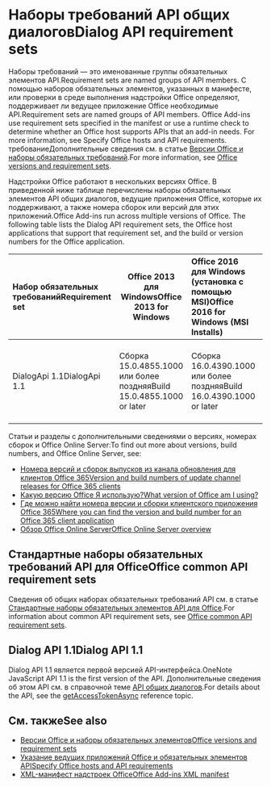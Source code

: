 # <a name="dialog-api-requirement-sets"></a><span data-ttu-id="ca4cd-101">Наборы требований API общих диалогов</span><span class="sxs-lookup"><span data-stu-id="ca4cd-101">Dialog API requirement sets</span></span>

<span data-ttu-id="ca4cd-102">Наборы требований  — это именованные группы обязательных элементов API.</span><span class="sxs-lookup"><span data-stu-id="ca4cd-102">Requirement sets are named groups of API members.</span></span> <span data-ttu-id="ca4cd-103">С помощью наборов обязательных элементов, указанных в манифесте, или проверки в среде выполнения надстройки Office определяют, поддерживает ли ведущее приложение Office необходимые API.</span><span class="sxs-lookup"><span data-stu-id="ca4cd-103">Requirement sets are named groups of API members. Office Add-ins use requirement sets specified in the manifest or use a runtime check to determine whether an Office host supports APIs that an add-in needs. For more information, see Specify Office hosts and API requirements.</span></span> <span data-ttu-id="ca4cd-104">требованиеДополнительные сведения см. в статье [Версии Office и наборы обязательных требований](https://docs.microsoft.com/office/dev/add-ins/develop/office-versions-and-requirement-sets).</span><span class="sxs-lookup"><span data-stu-id="ca4cd-104">For more information, see [Office versions and requirement sets](https://docs.microsoft.com/office/dev/add-ins/develop/office-versions-and-requirement-sets).</span></span>

<span data-ttu-id="ca4cd-p102">Надстройки Office работают в нескольких версиях Office. В приведенной ниже таблице перечислены наборы обязательных элементов API общих диалогов, ведущие приложения Office, которые их поддерживают, а также номера сборок или версий для этих приложений.</span><span class="sxs-lookup"><span data-stu-id="ca4cd-p102">Office Add-ins run across multiple versions of Office. The following table lists the Dialog API requirement sets, the Office host applications that support that requirement set, and the build or version numbers for the Office application.</span></span>

|  <span data-ttu-id="ca4cd-107">Набор обязательных требований</span><span class="sxs-lookup"><span data-stu-id="ca4cd-107">Requirement set</span></span>  | <span data-ttu-id="ca4cd-108">Office 2013 для Windows</span><span class="sxs-lookup"><span data-stu-id="ca4cd-108">Office 2013 for Windows</span></span> | <span data-ttu-id="ca4cd-109">Office 2016 для Windows (установка с помощью MSI)</span><span class="sxs-lookup"><span data-stu-id="ca4cd-109">Office 2016 for Windows (MSI Installs)</span></span>   | <span data-ttu-id="ca4cd-110">Office 2016 для Windows (установка с помощью C2R)</span><span class="sxs-lookup"><span data-stu-id="ca4cd-110">Office 2016 for Windows (C2R Installs)</span></span>   |  <span data-ttu-id="ca4cd-111">Office для iPad</span><span class="sxs-lookup"><span data-stu-id="ca4cd-111">Office for iPad</span></span>  |  <span data-ttu-id="ca4cd-112">Office 365 для Mac</span><span class="sxs-lookup"><span data-stu-id="ca4cd-112">Office 365 for Mac</span></span>  | <span data-ttu-id="ca4cd-113">Office Online</span><span class="sxs-lookup"><span data-stu-id="ca4cd-113">Office Online</span></span>  |  <span data-ttu-id="ca4cd-114">Office Online Server</span><span class="sxs-lookup"><span data-stu-id="ca4cd-114">Office Online Server</span></span>  |
|:-----|-----|:-----|:-----|:-----|:-----|:-----|:-----|
| <span data-ttu-id="ca4cd-115">DialogApi 1.1</span><span class="sxs-lookup"><span data-stu-id="ca4cd-115">DialogApi 1.1</span></span>  | <span data-ttu-id="ca4cd-116">Сборка 15.0.4855.1000 или более поздняя</span><span class="sxs-lookup"><span data-stu-id="ca4cd-116">Build 15.0.4855.1000 or later</span></span> | <span data-ttu-id="ca4cd-117">Сборка 16.0.4390.1000 или более поздняя</span><span class="sxs-lookup"><span data-stu-id="ca4cd-117">Build 16.0.4390.1000 or later</span></span> | <span data-ttu-id="ca4cd-118">Версия 1602 (сборка 6741.0000) или более поздняя</span><span class="sxs-lookup"><span data-stu-id="ca4cd-118">Version 1602 (Build 6741.0000) or later</span></span> | <span data-ttu-id="ca4cd-119">1.22 или более поздняя</span><span class="sxs-lookup"><span data-stu-id="ca4cd-119">1.22 or later</span></span> | <span data-ttu-id="ca4cd-120">15.20 или более поздняя</span><span class="sxs-lookup"><span data-stu-id="ca4cd-120">15.20 or later</span></span>| <span data-ttu-id="ca4cd-121">Январь 2017 г.</span><span class="sxs-lookup"><span data-stu-id="ca4cd-121">January 2017</span></span> | <span data-ttu-id="ca4cd-122">Версия 1608 (сборка 7601.6800) или более поздняя</span><span class="sxs-lookup"><span data-stu-id="ca4cd-122">Version 1608 (Build 7601.6800) or later</span></span>|

<span data-ttu-id="ca4cd-123">Статьи и разделы с дополнительными сведениями о версиях, номерах сборок и Office Online Server:</span><span class="sxs-lookup"><span data-stu-id="ca4cd-123">To find out more about versions, build numbers, and Office Online Server, see:</span></span>

- [<span data-ttu-id="ca4cd-124">Номера версий и сборок выпусков из канала обновления для клиентов Office 365</span><span class="sxs-lookup"><span data-stu-id="ca4cd-124">Version and build numbers of update channel releases for Office 365 clients</span></span>](https://support.office.com/article/version-and-build-numbers-of-update-channel-releases-ae942449-1fca-4484-898b-a933ea23def7)
- [<span data-ttu-id="ca4cd-125">Какую версию Office Я использую?</span><span class="sxs-lookup"><span data-stu-id="ca4cd-125">What version of Office am I using?</span></span>](https://support.office.com/article/What-version-of-Office-am-I-using-932788b8-a3ce-44bf-bb09-e334518b8b19)
- [<span data-ttu-id="ca4cd-126">Где можно найти номера версии и сборки клиентского приложения Office 365</span><span class="sxs-lookup"><span data-stu-id="ca4cd-126">Where you can find the version and build number for an Office 365 client application</span></span>](https://support.office.com/article/version-and-build-numbers-of-update-channel-releases-ae942449-1fca-4484-898b-a933ea23def7)
- [<span data-ttu-id="ca4cd-127">Обзор Office Online Server</span><span class="sxs-lookup"><span data-stu-id="ca4cd-127">Office Online Server overview</span></span>](https://docs.microsoft.com/officeonlineserver/office-online-server-overview)

## <a name="office-common-api-requirement-sets"></a><span data-ttu-id="ca4cd-128">Стандартные наборы обязательных требований API для Office</span><span class="sxs-lookup"><span data-stu-id="ca4cd-128">Office common API requirement sets</span></span>

<span data-ttu-id="ca4cd-129">Сведения об общих наборах обязательных требований API см. в статье [Стандартные наборы обязательных элементов API для Office](office-add-in-requirement-sets.md).</span><span class="sxs-lookup"><span data-stu-id="ca4cd-129">For information about common API requirement sets, see [Office common API requirement sets](office-add-in-requirement-sets.md).</span></span>

## <a name="dialog-api-11"></a><span data-ttu-id="ca4cd-130">Dialog API 1.1</span><span class="sxs-lookup"><span data-stu-id="ca4cd-130">Dialog API 1.1</span></span> 

<span data-ttu-id="ca4cd-131">Dialog API 1.1 является первой версией API-интерфейса.</span><span class="sxs-lookup"><span data-stu-id="ca4cd-131">OneNote JavaScript API 1.1 is the first version of the API.</span></span> <span data-ttu-id="ca4cd-132">Дополнительные сведения об этом API см. в справочной теме [API общих диалогов](/javascript/api/office/office.ui).</span><span class="sxs-lookup"><span data-stu-id="ca4cd-132">For details about the API, see the [getAccessTokenAsync](/javascript/api/office/office.ui) reference topic.</span></span>

## <a name="see-also"></a><span data-ttu-id="ca4cd-133">См. также</span><span class="sxs-lookup"><span data-stu-id="ca4cd-133">See also</span></span>

- [<span data-ttu-id="ca4cd-134">Версии Office и наборы обязательных элементов</span><span class="sxs-lookup"><span data-stu-id="ca4cd-134">Office versions and requirement sets</span></span>](https://docs.microsoft.com/office/dev/add-ins/develop/office-versions-and-requirement-sets)
- [<span data-ttu-id="ca4cd-135">Указание ведущих приложений Office и обязательных элементов API</span><span class="sxs-lookup"><span data-stu-id="ca4cd-135">Specify Office hosts and API requirements</span></span>](https://docs.microsoft.com/office/dev/add-ins/develop/specify-office-hosts-and-api-requirements)
- [<span data-ttu-id="ca4cd-136">XML-манифест надстроек Office</span><span class="sxs-lookup"><span data-stu-id="ca4cd-136">Office Add-ins XML manifest</span></span>](https://docs.microsoft.com/office/dev/add-ins/develop/add-in-manifests)
